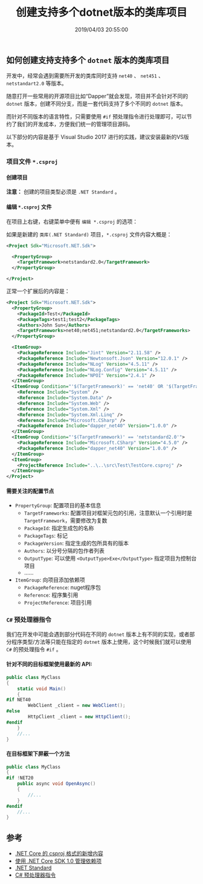 ﻿---
title: "创建支持多个dotnet版本的类库项目"
date: "2019/04/03 20:55:00"
updated: "2019/07/10 14:38:26"
permalink: "create-a-class-library-project-that-supports-multiple-dotnet-versions/"
tags:
 - 项目
 - .NET Standard
categories:
 - [开发, C#]
---

## 如何创建支持支持多个 `dotnet` 版本的类库项目

开发中，经常会遇到需要所开发的类库同时支持 `net40` 、 `net451` 、 `netstandart2.0` 等版本。

随意打开一些常用的开源项目比如“Dapper”就会发现，项目并不会针对不同的 `dotnet` 版本，创建不同分支，而是一套代码支持了多个不同的 `dotnet` 版本。

而针对不同版本的语言特性，只需要使用 `#if` 预处理指令进行处理即可，可以节约了我们的开发成本，方便我们统一的管理项目源码。

以下部分的内容是基于 Visual Studio 2017 进行的实践，建议安装最新的VS版本。

### 项目文件 `*.csproj`

#### 创建项目

**注意：** 创建的项目类型必须是 `.NET Standard` 。

#### 编辑 `*.csproj` 文件

在项目上右键，右键菜单中便有 `编辑 *.csproj` 的选项：

如果是新建的 `类库(.NET Standard)` 项目，`*.csproj` 文件内容大概是：

```xml
<Project Sdk="Microsoft.NET.Sdk">

  <PropertyGroup>
    <TargetFramework>netstandard2.0</TargetFramework>
  </PropertyGroup>

</Project>
```

正常一个扩展后的内容是：

```xml
<Project Sdk="Microsoft.NET.Sdk">
  <PropertyGroup>
    <PackageId>Test</PackageId>
    <PackageTags>test1;test2</PackageTags>
    <Authors>John Sun</Authors>
    <TargetFrameworks>net40;net451;netstandard2.0</TargetFrameworks>
  </PropertyGroup>

  <ItemGroup>
    <PackageReference Include="Jint" Version="2.11.58" />
    <PackageReference Include="Newtonsoft.Json" Version="12.0.1" />
    <PackageReference Include="NLog" Version="4.5.11" />
    <PackageReference Include="NLog.Config" Version="4.5.11" />
    <PackageReference Include="NPOI" Version="2.4.1" />
  </ItemGroup>
  <ItemGroup Condition="'$(TargetFramework)' == 'net40' OR '$(TargetFramework)' == 'net451'">
    <Reference Include="System" />
    <Reference Include="System.Data" />
    <Reference Include="System.Web" />
    <Reference Include="System.Xml" />
    <Reference Include="System.Xml.Linq" />
    <Reference Include="Microsoft.CSharp" />
    <PackageReference Include="dapper_net40" Version="1.0.0" />
  </ItemGroup>
  <ItemGroup Condition="'$(TargetFramework)' == 'netstandard2.0'">
    <PackageReference Include="Microsoft.CSharp" Version="4.5.0" />
    <PackageReference Include="dapper_net40" Version="1.0.0" />
  </ItemGroup>
  <ItemGroup>
    <ProjectReference Include="..\..\src\Test\TestCore.csproj" />
  </ItemGroup>
</Project>
```

#### 需要关注的配置节点

+ `PropertyGroup`: 配置项目的基本信息
  + `TargetFrameworks`: 配置项目对框架元包的引用，注意默认一个引用时是 `TargetFramework`，需要修改为复数
  + `PackageId`: 指定生成包的名称
  + `PackageTags`: 标记
  + `PackageVersion`: 指定生成的包所具有的版本
  + `Authors`: 以分号分隔的包作者列表
  + `OutputType`: 可以使用 `<OutputType>Exe</OutputType>` 指定项目为控制台项目
  + ……
+ `ItemGroup`: 向项目添加依赖项
  + `PackageReference`: nuget程序包
  + `Reference`: 程序集引用
  + `ProjectReference`: 项目引用

### `C#` 预处理器指令

我们在开发中可能会遇到部分代码在不同的 `dotnet` 版本上有不同的实现，或者部分程序类型/方法等只能在指定的 `dotnet` 版本上使用，这个时候我们就可以使用 `C#` 的预处理指令 `#if` 。

#### 针对不同的目标框架使用最新的 API:

```csharp
public class MyClass
{
    static void Main()
    {
#if NET40
        WebClient _client = new WebClient();
#else
        HttpClient _client = new HttpClient();
#endif
    }
    //...
}
```

#### 在目标框架下屏蔽一个方法

```csharp
public class MyClass
{
#if !NET20
    public async void OpenAsync()
    {
        //...
    }
#endif
    //...
}
```

## 参考

+ [.NET Core 的 csproj 格式的新增内容](https://docs.microsoft.com/zh-cn/dotnet/core/tools/csproj)
+ [使用 .NET Core SDK 1.0 管理依赖项](https://docs.microsoft.com/zh-cn/dotnet/core/tools/dependencies)
+ [.NET Standard](https://docs.microsoft.com/zh-cn/dotnet/standard/net-standard)
+ [C# 预处理器指令](https://docs.microsoft.com/zh-cn/dotnet/csharp/language-reference/preprocessor-directives/)
